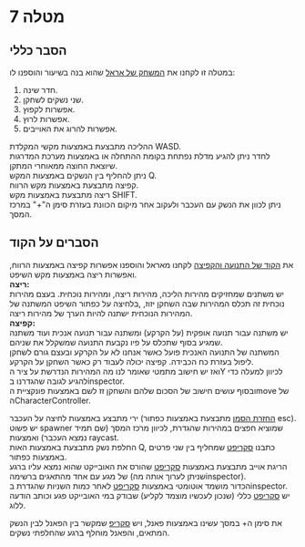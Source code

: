 # מטלה 7
## הסבר כללי
במטלה זו לקחנו את [המשחק של אראל](https://github.com/gamedev-at-ariel/06-3d-terrain-ai) שהוא בנה בשיעור והוספנו לו:
1) חדר שינה.
2) שני נשקים לשחקן.
3) אפשרות לקפוץ.
4) אפשרות לרוץ.  
5) אפשרות להרוג את האוייבים.

ההליכה מתבצעת באמצעות מקשי המקלדת WASD.  
לחדר ניתן להגיע מדלת נפתחת בקומת ההתחלה או באמצעות מערכת המדרגות שיוצאת החוצה ממאוחרי המתקן.  
ניתן להחליף בין הנשקים באמצעות המקש Q.  
קפיצה מתבצעת באמצעות מקש הרווח.  
ריצה מתבצעת באמצעות מקש SHIFT.  
ניתן לכוון את הנשק עם העכבר ולעקוב אחר מיקום הכוונת בעזרת סימן ה"+" במרכז המסך.  
## הסברים על הקוד

את [הקוד של התנועה והקפיצה](https://github.com/gameDevCourse24/Week7-Build3DWorld/blob/main/Assets/Scripts/1-player/CharacterKeyboardMover.cs) לקחנו מאראל והוספנו אפשרות קפיצה באמצעות הרווח, ואפשרות ריצה באמצעות מקש השיפט.  
**ריצה:**  
יש משתנים שמחזיקים מהירות הליכה, מהירות ריצה, ומהירות נוכחית. בעצם מהירות נוכחית זה תכלס המהירות שבה השחקן יזוז, ,בלחיצה על כפתור השיפט המשתנה של המהירות הנוכחית ישתנה להיות הערך של מהירות ריצה.  
**קפיצה:**  
יש משתנה עבור תנועה אופקית (על הקרקע) ומשתנה עבור תנועה אנכית ועוד משתנה שמגיע בסוף שתכלס על פיו נקבעת התנועה שמשקלל את שניהם.  
המשתנה של התנועה האנכית פועל כאשר אנחנו לא על הקרקע ובעצם גורם לשחקן ליפול בעזרת כח הכבידה. קפיצה יכולה לעבוד רק כאשר השחקן על הקרקע.  
ואז יש חישוב מתמטי שאומר לנו מה המהירות הנדרשת על ציר הY לכיוון למעלה כדי להגיע לגובה שהגדרנו בinspector.  
ובסוף עושים חישוב של הסכום שלהם והשחקן זז לשם באמצעות פונקציית הmove של הCharacterController.  

ירי מתבצע באמצעות לחיצה על העכבר ([החזרת הסמן](https://github.com/gameDevCourse24/Week7-Build3DWorld/blob/main/Assets/Scripts/1-player/CursorHider.cs) מתבצעת באמצעות כפתור esc). יש פשוט spawner שמוציא חפצים במהירות שהגדרת, לכיוון מרכז המסך (שם תמיד נמצא העכבר) ואמצעות raycast.  
החלפת נשק מתבצעת באמצעות האות Q, כתבנו [סקריפט](https://github.com/gameDevCourse24/Week7-Build3DWorld/blob/main/Assets/Scripts/3-objects/Weapons%20Scripts/WeaponsClickSwitch.cs) שמחליף בין שני פרטים באמצעות כפתור.  
הריגת אוייב מתבצעת באמצעות [סקריפט](https://github.com/gameDevCourse24/Week7-Build3DWorld/blob/main/Assets/Scripts/Destroy%20Object%20Scripts/DeleteObjectByCollisionWithTag.cs) שהורס את האובייקט שהוא נמצא עליו ברגע של מגע עם אחד מהתאגים ברשימה (שניתן לערוך אותה מהinspector).  
הכדור מושמד אוטומטי באמצעות [סקריפט](https://github.com/gameDevCourse24/Week7-Build3DWorld/blob/main/Assets/Scripts/Destroy%20Object%20Scripts/DeleteObjectByTime.cs) לאחר כמות השניות שהגדרת בinspector.
יש [סקריפט](https://github.com/gameDevCourse24/Week7-Build3DWorld/blob/main/Assets/Scripts/GameManagerAndTesting/CollisionAndTriggerChack.cs) כללי (שנכון לעכשיו מוצמד לקליע) שבודק במי האובייקט פגע וכותב הודעה ללוג.  

את סימן ה+ במסך עשינו באמצעות פאנל, ויש [סקריפ](https://github.com/gameDevCourse24/Week7-Build3DWorld/blob/main/Assets/Scripts/3-objects/Weapons%20Scripts/CrosPanelToShow.cs) שמקשר בין הפאנל לבין הנשק המתאים, והפאנל מוחלף ברגע שהחלפתי נשקים.



